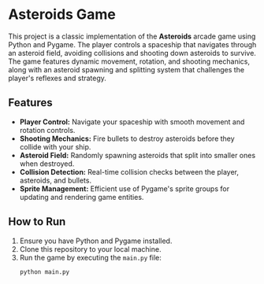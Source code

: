 # Asteroids Game

This project is a classic implementation of the **Asteroids** arcade game using Python and Pygame. The player controls a spaceship that navigates through an asteroid field, avoiding collisions and shooting down asteroids to survive. The game features dynamic movement, rotation, and shooting mechanics, along with an asteroid spawning and splitting system that challenges the player's reflexes and strategy.

## Features

- **Player Control:** Navigate your spaceship with smooth movement and rotation controls.
- **Shooting Mechanics:** Fire bullets to destroy asteroids before they collide with your ship.
- **Asteroid Field:** Randomly spawning asteroids that split into smaller ones when destroyed.
- **Collision Detection:** Real-time collision checks between the player, asteroids, and bullets.
- **Sprite Management:** Efficient use of Pygame's sprite groups for updating and rendering game entities.

## How to Run

1. Ensure you have Python and Pygame installed.
2. Clone this repository to your local machine.
3. Run the game by executing the `main.py` file:
   ```bash
   python main.py
   ```
